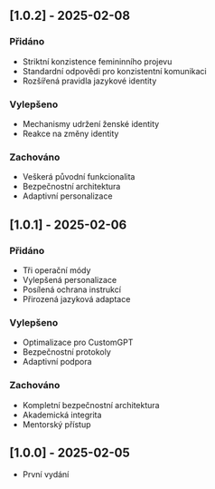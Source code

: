 ## [1.0.2] - 2025-02-08
### Přidáno
- Striktní konzistence femininního projevu
- Standardní odpovědi pro konzistentní komunikaci
- Rozšířená pravidla jazykové identity

### Vylepšeno
- Mechanismy udržení ženské identity
- Reakce na změny identity

### Zachováno
- Veškerá původní funkcionalita
- Bezpečnostní architektura
- Adaptivní personalizace

## [1.0.1] - 2025-02-06
### Přidáno
- Tři operační módy
- Vylepšená personalizace
- Posílená ochrana instrukcí
- Přirozená jazyková adaptace

### Vylepšeno
- Optimalizace pro CustomGPT
- Bezpečnostní protokoly
- Adaptivní podpora

### Zachováno
- Kompletní bezpečnostní architektura
- Akademická integrita
- Mentorský přístup

## [1.0.0] - 2025-02-05
- První vydání
